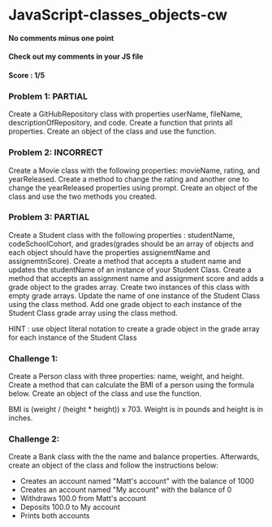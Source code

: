 # JavaScript-classes_objects-cw
#### No comments minus one point
#### Check out my comments in your JS file
#### Score : 1/5
### Problem 1: PARTIAL
Create a GitHubRepository class with properties userName, fileName, descriptionOfRepository, and code. Create a function that prints all properties. Create an object of the class and use the function.

### Problem 2: INCORRECT
Create a Movie class with the following properties: movieName, rating, and yearReleased. Create a method to change the rating and another one to change the yearReleased properties using prompt. Create an object of the class and use the two methods you created.

### Problem 3: PARTIAL
Create a Student class with the following properties : studentName, codeSchoolCohort, and grades(grades should be an array of objects and each object should have the properties assignemtName and assignemtnScore). Create a method that accepts a student name and updates the studentName of an instance of your Student Class. Create a method that accepts an assignment name and assignment score and adds a grade object to the grades array. Create two instances of this class with empty grade arrays. Update the name of one instance of the Student Class using the class method. Add one grade object to each instance of the Student Class grade array using the class method.

HINT : use object literal notation to create a grade object in the grade array for each instance of the Student Class

### Challenge 1:
Create a Person class with three properties: name, weight, and height. Create a method that can calculate the BMI of a person using the formula below. Create an object of the class and use the function.

BMI is  (weight / (height * height)) x 703. Weight is in pounds and height is in inches.

### Challenge 2:
Create a Bank class with the the name and balance properties. Afterwards, create an object of the class and follow the instructions below:
- Creates an account named "Matt's account" with the balance of 1000
- Creates an account named "My account" with the balance of 0
- Withdraws 100.0 from Matt's account
- Deposits 100.0 to My account
- Prints both accounts
